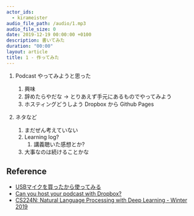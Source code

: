 ```yaml
---
actor_ids:
  - kirameister
audio_file_path: /audio/1.mp3
audio_file_size: 0
date: 2019-12-19 00:00:00 +0100
description: 書いてみた
duration: "00:00"
layout: article
title: 1 - 作ってみた
---
```


1. Podcast やってみようと思った
    1. 興味
    2. 辞めたらやだな → とりあえず手元にあるものでやってみよう
    3. ホスティングどうしよう
Dropbox から Github Pages

2. ネタなど
    1. まだぜん考えていない
    2. Learning log?
        1. 講義聴いた感想とか?
    3. 大事なのは続けることかな


## Reference
- [USBマイクを買ったから使ってみる](https://www.barasu.org/shopping/14213.html)
- [Can you host your podcast with Dropbox?](https://theaudacitytopodcast.com/can-you-host-your-podcast-with-dropbox/)
- [CS224N: Natural Language Processing with Deep Learning - Winter 2019](https://www.youtube.com/playlist?list=PLoROMvodv4rOhcuXMZkNm7j3fVwBBY42z)

